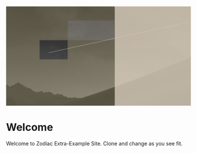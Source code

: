 
![dark sky](images/screen.png)
# Welcome


Welcome to Zodiac Extra-Example Site. Clone and change as you see fit.

